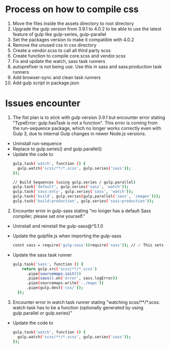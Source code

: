 # **Process on how to compile css**

1. Move the files inside the assets directory to root directory
2. Upgrade the gulp version from 3.9.1 to 4.0.2 to be able to use the latest feature of gulp like gulp-series, gulp-parallel
3. Set the packages version to make it compatible with 4.0.2
4. Remove the unused css in css directory
5. Create a vendor.scss to call all third party scss
6. Create function to compile core.scss and vendor.scss
7. Fix and update the watch, sass task runners
8. autoprefixer is not being use. Use this in sass and sass:production task runners
9. Add browser-sync and clean task runners
10. Add gulp script in package.json

# **Issues encounter**
1. The fist plan is to stick with gulp version 3.9.1 but encounter error stating "TypeError: gulp.hasTask is not a function". This error is coming from the run-sequence package, which no longer works correctly even with Gulp 3, due to internal Gulp changes in newer Node.js versions.
* Uninstall run-sequence
* Replace to gulp.series() and gulp.parallel()
* Update the code to
  ```bash
  gulp.task('watch', function () {
    gulp.watch('scss/**/*.scss', gulp.series('sass'));
  });
  
  // Build Sequences (using gulp.series / gulp.parallel)
  gulp.task('default', gulp.series('sass', 'watch'));
  gulp.task('sass:only', gulp.series('sass', 'watch'));
  gulp.task('build', gulp.series(gulp.parallel('sass', 'images')));
  gulp.task('build:production', gulp.series('sass:production'));
  ```
2. Encounter error in gulp-sass stating "no longer has a default Sass compiler; please set one yourself."
* Uninstall and reinstall the gulp-sass@^5.1.0
* Update the gulpfile.js when importing the gulp-sass
  ```bash
  const sass = require('gulp-sass')(require('sass')); // ✅ This sets the compiler
  ```

* Update the sass task runner
  ```bash
  gulp.task('sass', function () {
      return gulp.src('scss/**/*.scss')
        .pipe(sourcemaps.init())
        .pipe(sass().on('error', sass.logError))
        .pipe(sourcemaps.write('../maps'))
        .pipe(gulp.dest('css/'));
    });
  ```
3. Encounter error in watch task runner stating "watching scss/**/*.scss: watch task has to be a function (optionally generated by using gulp.parallel or gulp.series)"
* Update the code to
  ```bash
  gulp.task('watch', function () {
    gulp.watch('scss/**/*.scss', gulp.series('sass'));
  });
  ```
    

